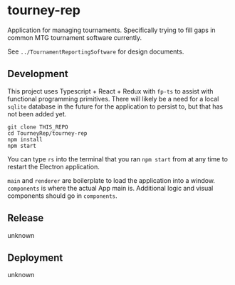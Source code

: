 # tourney-rep

Application for managing tournaments. Specifically trying to fill gaps in common MTG tournament software currently.

See `../TournamentReportingSoftware` for design documents.

## Development

This project uses Typescript + React + Redux with `fp-ts` to assist with functional programming primitives.
There will likely be a need for a local `sqlite` database in the future for the application to persist to,
but that has not been added yet.

```
git clone THIS_REPO
cd TourneyRep/tourney-rep
npm install
npm start
```

You can type `rs` into the terminal that you ran `npm start` from at any time to restart the Electron application.

`main` and `renderer` are boilerplate to load the application into a window. `components` is where the actual App main is.
Additional logic and visual components should go in `components`.

## Release

unknown

## Deployment

unknown
